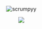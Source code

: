 



<p align="center"><img src="https://github-readme-streak-stats.herokuapp.com/?user=kevn&theme=blueberry&count_private=true&hide_border=true&line_height=25" alt="scrumpyy" /></p>
<p align="center"><img src="https://github-readme-stats.vercel.app/api/top-langs/?username=kevintroost&theme=blueberry&count_private=true&hide_border=true&line_height=25"></p>

